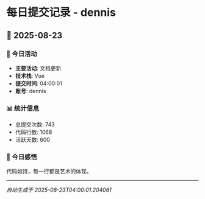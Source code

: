 # 每日提交记录 - dennis

## 📅 2025-08-23

### 🎯 今日活动
- **主要活动**: 文档更新
- **技术栈**: Vue
- **提交时间**: 04:00:01
- **账号**: dennis

### 📊 统计信息
- 总提交次数: 743
- 代码行数: 1068
- 活跃天数: 600

### 💭 今日感悟
代码如诗，每一行都是艺术的体现。

---
*自动生成于 2025-08-23T04:00:01.204061*
